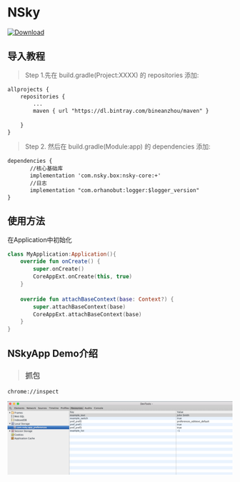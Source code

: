 # NSky 
[ ![Download](https://api.bintray.com/packages/bineanzhou/maven/com.nsky.box%3Acore/images/download.svg) ](https://bintray.com/bineanzhou/maven/com.nsky.box%3Acore/_latestVersion)

## 导入教程

> Step 1.先在 build.gradle(Project:XXXX) 的 repositories 添加:
```
allprojects {
	repositories {
		...
		maven { url "https://dl.bintray.com/bineanzhou/maven" }
		
	}
}
```
> Step 2. 然后在 build.gradle(Module:app) 的 dependencies 添加:
```
dependencies {
       //核心基础库
       implementation 'com.nsky.box:nsky-core:+'
       //日志
       implementation "com.orhanobut:logger:$logger_version"
}
```
## 使用方法
在Application中初始化           
```kotlin
class MyApplication:Application(){
    override fun onCreate() {
        super.onCreate()
        CoreAppExt.onCreate(this, true)
    }

    override fun attachBaseContext(base: Context?) {
        super.attachBaseContext(base)
        CoreAppExt.attachBaseContext(base)
    }
}
```
## NSkyApp Demo介绍
> ### 抓包
```
chrome://inspect
```
![stetho](https://github.com/bineanzhou/NSky/blob/master/doc/img/img1.png)
